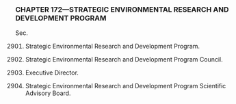 ### **CHAPTER 172—STRATEGIC ENVIRONMENTAL RESEARCH AND DEVELOPMENT PROGRAM** ###

Sec.

2901. Strategic Environmental Research and Development Program.

2902. Strategic Environmental Research and Development Program Council.

2903. Executive Director.

2904. Strategic Environmental Research and Development Program Scientific Advisory Board.
